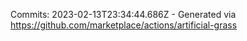 Commits: 2023-02-13T23:34:44.686Z - Generated via https://github.com/marketplace/actions/artificial-grass
<br>
